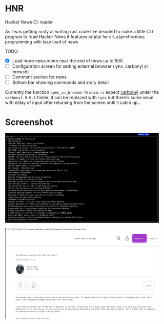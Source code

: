 # HNR
Hacker News Cli reader

As I was getting rusty at writing rust code I've decided to make a little CLI program to read Hacker News
it features ratatui for cli, asynchronous programming with lazy load of news

TODO:

-  [x] Load more news when near the end of news up to 500.
-  [ ] Configuration screen for setting external browser (lynx, carbonyl or browsh)
-  [ ] Comment section for news
-  [ ] Bottom bar showing commands and story detail

Currently the function `open_in_browser` in `main.rs` expect [carbonyl](https://github.com/fathyb/carbonyl) under the  `carbonyl-0.0.3` folder, it can be replaced with `lynx` but there's some issue with delay of input after returning from the screen until it catch up...

Screenshot
==
![main screen](screenshot/main_screen.png)

![story screen](screenshot/story.png)
